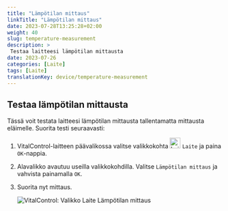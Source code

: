 ```yaml
---
title: "Lämpötilan mittaus"
linkTitle: "Lämpötilan mittaus"
date: 2023-07-28T13:25:28+02:00
weight: 40
slug: temperature-measurement
description: >
 Testaa laitteesi lämpötilan mittausta
date: 2023-07-26
categories: [Laite]
tags: [Laite]
translationKey: device/temperature-measurement
---
```

## Testaa lämpötilan mittausta

Tässä voit testata laitteesi lämpötilan mittausta tallentamatta mittausta eläimelle. Suorita testi seuraavasti:

1. VitalControl-laitteen päävalikossa valitse valikkokohta <img src="/icons/device.svg" width="25" align="bottom" alt="Laite" /> `Laite` ja paina `OK`-nappia.

2. Alavalikko avautuu useilla valikkokohdilla. Valitse `Lämpötilan mittaus` ja vahvista painamalla `OK`.

3. Suorita nyt mittaus.

   ![VitalControl: Valikko Laite Lämpötilan mittaus](../images/temperature.png "Testaa lämpötilan mittausta")
